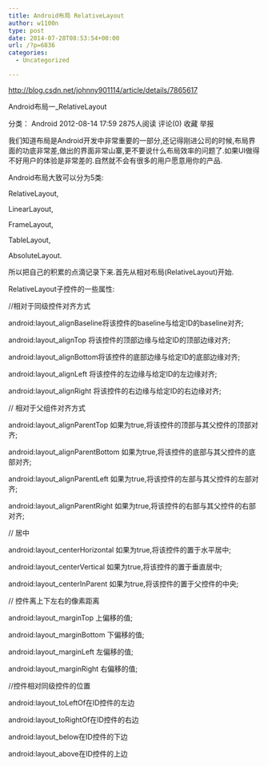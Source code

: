 ```yaml
---
title: Android布局 RelativeLayout
author: w1100n
type: post
date: 2014-07-28T08:53:54+00:00
url: /?p=6836
categories:
  - Uncategorized

---
```

http://blog.csdn.net/johnny901114/article/details/7865617

Android布局一_RelativeLayout
  
分类： Android 2012-08-14 17:59 2875人阅读 评论(0) 收藏 举报
  
我们知道布局是Android开发中非常重要的一部分,还记得刚进公司的时候,布局界面的功底非常差,做出的界面非常山寨,更不要说什么布局效率的问题了.如果UI做得不好用户的体验是非常差的.自然就不会有很多的用户愿意用你的产品.
  
Android布局大致可以分为5类:
  
RelativeLayout,
  
LinearLayout,
  
FrameLayout,
  
TableLayout,
  
AbsoluteLayout.
  
所以把自己的积累的点滴记录下来.首先从相对布局(RelativeLayout)开始.

RelativeLayout子控件的一些属性:
  
//相对于同级控件对齐方式
  
android:layout_alignBaseline将该控件的baseline与给定ID的baseline对齐;
  
android:layout_alignTop 将该控件的顶部边缘与给定ID的顶部边缘对齐;
  
android:layout_alignBottom将该控件的底部边缘与给定ID的底部边缘对齐;
  
android:layout_alignLeft 将该控件的左边缘与给定ID的左边缘对齐;
  
android:layout_alignRight 将该控件的右边缘与给定ID的右边缘对齐;
  
// 相对于父组件对齐方式
  
android:layout_alignParentTop 如果为true,将该控件的顶部与其父控件的顶部对齐;
  
android:layout_alignParentBottom 如果为true,将该控件的底部与其父控件的底部对齐;
  
android:layout_alignParentLeft 如果为true,将该控件的左部与其父控件的左部对齐;
  
android:layout_alignParentRight 如果为true,将该控件的右部与其父控件的右部对齐;
  
// 居中
  
android:layout_centerHorizontal 如果为true,将该控件的置于水平居中;
  
android:layout_centerVertical 如果为true,将该控件的置于垂直居中;
  
android:layout_centerInParent 如果为true,将该控件的置于父控件的中央;
  
// 控件离上下左右的像素距离
  
android:layout_marginTop 上偏移的值;
  
android:layout_marginBottom 下偏移的值;
  
android:layout_marginLeft 左偏移的值;
  
android:layout_marginRight 右偏移的值;
  
//控件相对同级控件的位置
  
android:layout_toLeftOf在ID控件的左边
  
android:layout_toRightOf在ID控件的右边
  
android:layout_below在ID控件的下边
  
android:layout_above在ID控件的上边